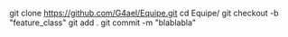 git clone https://github.com/G4ael/Equipe.git
cd Equipe/
git checkout -b "feature_class"
git add .
git commit -m "blablabla"
